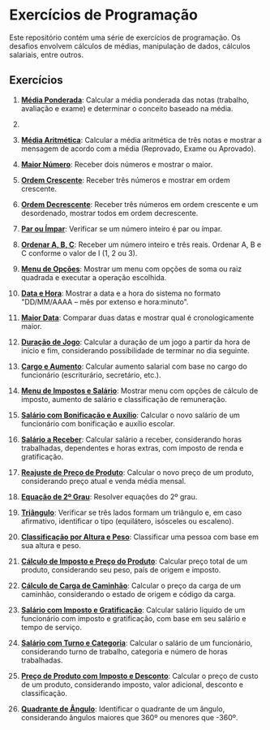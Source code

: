 
# Exercícios de Programação

Este repositório contém uma série de exercícios de programação. Os desafios envolvem cálculos de médias, manipulação de dados, cálculos salariais, entre outros.

## Exercícios

1. **[Média Ponderada](EXE01/src/br/edu/principal/Principal.java)**: Calcular a média ponderada das notas (trabalho, avaliação e exame) e determinar o conceito baseado na média.
2. 
3. **[Média Aritmética](EXE02)**: Calcular a média aritmética de três notas e mostrar a mensagem de acordo com a média (Reprovado, Exame ou Aprovado).

4. **[Maior Número](EXE03)**: Receber dois números e mostrar o maior.

5. **[Ordem Crescente](EXE04)**: Receber três números e mostrar em ordem crescente.

6. **[Ordem Decrescente](EXE05)**: Receber três números em ordem crescente e um desordenado, mostrar todos em ordem decrescente.

7. **[Par ou Ímpar](EXE06)**: Verificar se um número inteiro é par ou ímpar.

8. **[Ordenar A, B, C](EXE07)**: Receber um número inteiro e três reais. Ordenar A, B e C conforme o valor de I (1, 2 ou 3).

9. **[Menu de Opções](EXE08)**: Mostrar um menu com opções de soma ou raiz quadrada e executar a operação escolhida.

10. **[Data e Hora](EXE09)**: Mostrar a data e a hora do sistema no formato "DD/MM/AAAA – mês por extenso e hora:minuto".

11. **[Maior Data](EXE10)**: Comparar duas datas e mostrar qual é cronologicamente maior.

12. **[Duração de Jogo](EXE11)**: Calcular a duração de um jogo a partir da hora de início e fim, considerando possibilidade de terminar no dia seguinte.

13. **[Cargo e Aumento](EXE12)**: Calcular aumento salarial com base no cargo do funcionário (escriturário, secretário, etc.).

14. **[Menu de Impostos e Salário](EXE13)**: Mostrar menu com opções de cálculo de imposto, aumento de salário e classificação de remuneração.

15. **[Salário com Bonificação e Auxílio](EXE14)**: Calcular o novo salário de um funcionário com bonificação e auxílio escolar.

16. **[Salário a Receber](EXE15)**: Calcular salário a receber, considerando horas trabalhadas, dependentes e horas extras, com imposto de renda e gratificação.

17. **[Reajuste de Preço de Produto](EXE16)**: Calcular o novo preço de um produto, considerando preço atual e venda média mensal.

18. **[Equação de 2º Grau](EXE17)**: Resolver equações do 2º grau.

19. **[Triângulo](EXE18)**: Verificar se três lados formam um triângulo e, em caso afirmativo, identificar o tipo (equilátero, isósceles ou escaleno).

20. **[Classificação por Altura e Peso](EXE19)**: Classificar uma pessoa com base em sua altura e peso.

21. **[Cálculo de Imposto e Preço do Produto](EXE20)**: Calcular preço total de um produto, considerando seu peso, país de origem e imposto.

22. **[Cálculo de Carga de Caminhão](EXE21)**: Calcular o preço da carga de um caminhão, considerando o estado de origem e código da carga.

23. **[Salário com Imposto e Gratificação](EXE22)**: Calcular salário líquido de um funcionário com imposto e gratificação, com base em seu salário e tempo de serviço.

24. **[Salário com Turno e Categoria](EXE23)**: Calcular o salário de um funcionário, considerando turno de trabalho, categoria e número de horas trabalhadas.

25. **[Preço de Produto com Imposto e Desconto](EXE24)**: Calcular o preço de custo de um produto, considerando imposto, valor adicional, desconto e classificação.

26. **[Quadrante de Ângulo](EXE25)**: Identificar o quadrante de um ângulo, considerando ângulos maiores que 360º ou menores que -360º.

